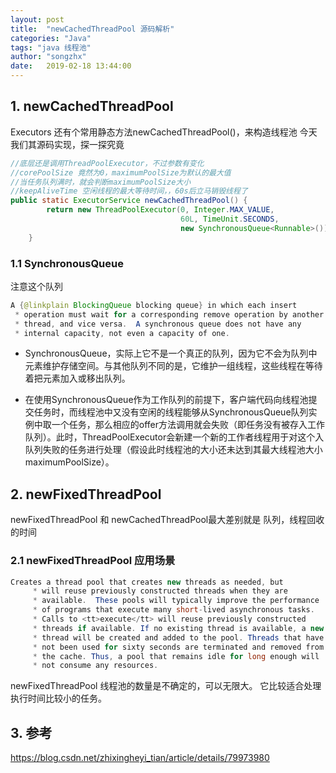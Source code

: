 ```yaml
---
layout: post
title:  "newCachedThreadPool 源码解析"
categories: "Java"
tags: "java 线程池"
author: "songzhx"
date:   2019-02-18 13:44:00
---
```


## 1. newCachedThreadPool

Executors 还有个常用静态方法newCachedThreadPool()，来构造线程池 
今天我们其源码实现，探一探究竟

```java
//底层还是调用ThreadPoolExecutor，不过参数有变化
//corePoolSize 竟然为0，maximumPoolSize为默认的最大值
//当任务队列满时，就会判断maximumPoolSize大小
//keepAliveTime 空闲线程的最大等待时间，，60s后立马销毁线程了
public static ExecutorService newCachedThreadPool() {
        return new ThreadPoolExecutor(0, Integer.MAX_VALUE,
                                      60L, TimeUnit.SECONDS,
                                      new SynchronousQueue<Runnable>());
    }

```

### 1.1 SynchronousQueue

注意这个队列

```java
A {@linkplain BlockingQueue blocking queue} in which each insert
 * operation must wait for a corresponding remove operation by another
 * thread, and vice versa.  A synchronous queue does not have any
 * internal capacity, not even a capacity of one. 

```

- SynchronousQueue，实际上它不是一个真正的队列，因为它不会为队列中元素维护存储空间。与其他队列不同的是，它维护一组线程，这些线程在等待着把元素加入或移出队列。

- 在使用SynchronousQueue作为工作队列的前提下，客户端代码向线程池提交任务时，而线程池中又没有空闲的线程能够从SynchronousQueue队列实例中取一个任务，那么相应的offer方法调用就会失败（即任务没有被存入工作队列）。此时，ThreadPoolExecutor会新建一个新的工作者线程用于对这个入队列失败的任务进行处理（假设此时线程池的大小还未达到其最大线程池大小maximumPoolSize）。



## 2. newFixedThreadPool

newFixedThreadPool 和 newCachedThreadPool最大差别就是 队列，线程回收的时间

### 2.1 newFixedThreadPool 应用场景

```java
Creates a thread pool that creates new threads as needed, but
     * will reuse previously constructed threads when they are
     * available.  These pools will typically improve the performance
     * of programs that execute many short-lived asynchronous tasks.
     * Calls to <tt>execute</tt> will reuse previously constructed
     * threads if available. If no existing thread is available, a new
     * thread will be created and added to the pool. Threads that have
     * not been used for sixty seconds are terminated and removed from
     * the cache. Thus, a pool that remains idle for long enough will
     * not consume any resources.

```

newFixedThreadPool 线程池的数量是不确定的，可以无限大。 
它比较适合处理执行时间比较小的任务。



## 3. 参考

https://blog.csdn.net/zhixingheyi_tian/article/details/79973980